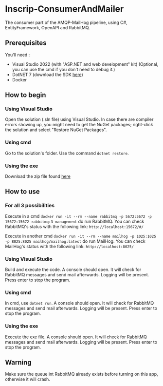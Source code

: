 # Inscrip-ConsumerAndMailer

The consumer part of the AMQP-MailHog pipeline, using C#, EntityFramework, OpenAPI and RabbitMQ.

## Prerequisites

You'll need :
- Visual Studio 2022 (with "ASP.NET and web development" kit) (Optional, you can use the cmd if you don't need to debug it.)
- DotNET 7 (download the SDK [here](https://dotnet.microsoft.com/en-us/download/dotnet/7.0))
- Docker

## How to begin

### Using Visual Studio
Open the solution (.sln file) using Visual Studio. In case there are compiler errors showing up, you might need to get the NuGet packages; right-click the solution and select "Restore NuGet Packages".

### Using cmd
Go to the solution's folder. Use the command `dotnet restore`.

### Using the exe
Download the zip file found [here](https://github.com/Gameplushy/Inscrip-ConsumerAndMailer/releases/tag/full-release)

## How to use

### For all 3 possibilities
Execute in a cmd `docker run -it --rm --name rabbitmq -p 5672:5672 -p 15672:15672 rabbitmq:3-management` do run RabbitMQ.
You can check RabbitMQ's status with the following link: `http://localhost:15672/#/` 

Execute in another cmd `docker run -it --rm --name mailhog -p 1025:1025 -p 8025:8025 mailhog/mailhog:latest` do run MailHog.
You can check MailHog's status with the following link: `http://localhost:8025/` 

### Using Visual Studio
Build and execute the code. A console should open. It will check for RabbitMQ messages and send mail afterwards. Logging will be present. Press enter to stop the program.

### Using cmd
In cmd, use `dotnet run`. A console should open. It will check for RabbitMQ messages and send mail afterwards. Logging will be present. Press enter to stop the program.

### Using the exe
Execute the exe file. A console should open. It will check for RabbitMQ messages and send mail afterwards. Logging will be present. Press enter to stop the program.

## Warning
Make sure the queue int RabbitMQ already exists before turning on this app, otherwise it will crash.